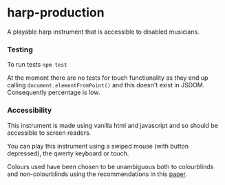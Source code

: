 # harp-production

A playable harp instrument that is accessible to disabled musicians.

### Testing

To run tests `npm test`

At the moment there are no tests for touch functionality as they end up calling `document.elementFromPoint()` and this doesn't exist in JSDOM. Consequently percentage is low.

### Accessibility

This instrument is made using vanilla html and javascript and so should be accessible to screen readers.

You can play this instrument using a swiped mouse (with button depressed), the qwerty keyboard or touch.

Colours used have been chosen to be unambiguous both to colourblinds and non-colourblinds using the recommendations in this [paper](https://jfly.uni-koeln.de/color/).
